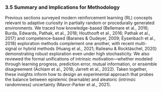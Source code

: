 ### 3.5 Summary and Implications for Methodology

Previous sections surveyed modern reinforcement learning (RL) concepts relevant to adaptive curiosity in partially random or procedurally generated environments. We traced how knowledge-based (Bellemare et al., 2016; Burda, Edwards, Pathak, et al., 2018; Houthooft et al., 2016; Pathak et al., 2017) and competence-based (Baranes & Oudeyer, 2009; Eysenbach et al., 2018) exploration methods complement one another, with recent multi-signal or hybrid methods (Huang et al., 2021; Raileanu & Rocktäschel, 2020) demonstrating robust exploration even under high stochasticity. We also reviewed the formal unifications of intrinsic motivation—whether modeled through learning progress, prediction error, mutual information, or ensemble disagreement (Achiam et al., 2018; Jarrett et al., 2022). Taken together, these insights inform how to design an experimental approach that probes the balance between epistemic (learnable) and aleatoric (intrinsic randomness) uncertainty (Mavor-Parker et al., 2021).
